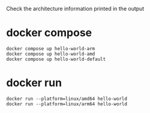 Check the architecture information printed in the output

# docker compose

```shell
docker compose up hello-world-arm
docker compose up hello-world-amd
docker compose up hello-world-default
```

# docker run

```shell
docker run --platform=linux/amd64 hello-world
docker run --platform=linux/arm64 hello-world
```

